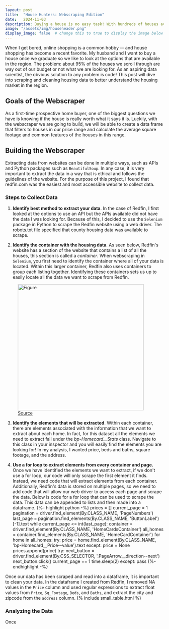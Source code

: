 ```yaml
---
layout: post
title:  "House Hunters: Webscraping Edition"
date:   2024-11-03
description: Buying a house is no easy task! With hundreds of houses available, it becomes difficult to sift through all the many options. But with just a few lines of code we can turn overwhelming pages of data into a clean, curated data set of housing information!
image: "/assets/img/househeader.png"
display_image: false  # change this to true to display the image below the banner 
---
```


<p class="intro"><span class="dropcap">W</span>hen I get bored, online shopping is a common hobby -- and house shopping has become a recent favorite. My husband and I want to buy a house once we graduate so we like to look at the options that are available in the region. The problem: about 95% of the houses we scroll through are way out of our budget or not what we are looking for. As an aspiring data scientist, the obvious solution to any problem is code! This post will dive into scraping and cleaning housing data to better understand the housing market in the region.</p>

## Goals of the Webscraper
As a first-time prospective home buyer, one of the biggest questions we have is knowing if the house is really worth what it says it is. Luckily, with the webscraper we are going to build, we will be able to create a data frame that filters to houses in our price range and calculate the average square footage and common features of the houses in this range.

## Building the Webscraper
Extracting data from websites can be done in multiple ways, such as APIs and Python packages such as `BeautifulSoup`. In any case, it is very important to extract the data in a way that is ethical and follows the guidelines of the website. For the purpose of this project, I found that redfin.com was the easiest and most accessible website to collect data. 

### Steps to Collect Data
1. **Identify best method to extract your data**. In the case of Redfin, I first looked at the options to use an API but the APIs available did not have the data I was looking for. Because of this, I decided to use the `Selenium` package in Python to scrape the Redfin website using a web driver. The robots.txt file specified that county housing data was available to scrape. 

2. **Identify the container with the housing data**. As seen below, Redfin's website has a section of the website that contains a list of all the houses, this section is called a *container*. When webscraping in `Selenium`, you first need to identify the container where all of your data is located. Within this larger container, Redfin also uses containers to group each listing together. Identifying these containers sets us up to easily locate all the data we want to scrape from Redfin.

<figure>
  <img src="{{site.url}}/{{site.baseurl}}/assets/img/house_screenshot.jpg" alt="Figure" style="width:400px;"/>
  <figcaption>
    <a href="https://www.redfin.com/county/2918/UT/Utah-County">Source</a>
  </figcaption>
</figure>

3. **Identify the elements that will be extracted**. Within each container, there are elements associated with the information that we want to extract about each home. In fact, for this dataset all the elements we need to extract fall under the *bp-Homecard__Stats* class. Navigate to this class in your inspector and you will easily find the elements you are looking for! In my analysis, I wanted price, beds and baths, square footage, and the address.

4. **Use a for loop to extract elements from every container and page.** Once we have identified the elements we want to extract, if we don't use a for loop, our code will only scrape the first element it finds. Instead, we need code that will extract elements from each container. Additionally, Redfin's data is stored on multiple pages, so we need to add code that will allow our web driver to access each page and scrape the data. Below is code for a for loop that can be used to scrape the data. This data can be appended to lists and then made into a dataframe.
{%- highlight python -%}
prices = []
current_page = 1
pagination = driver.find_element(By.CLASS_NAME, 'PageNumbers')
last_page = pagination.find_elements(By.CLASS_NAME, 'ButtonLabel')[-1].text
while current_page <= int(last_page):
    container = driver.find_element(By.CLASS_NAME, 'HomeCardsContainer')
    all_homes = container.find_elements(By.CLASS_NAME, 'HomeCardContainer')
    for home in all_homes:
        try:
            price = home.find_element(By.CLASS_NAME, 'bp-Homecard__Price--value').text
        except:
            price = None
        prices.append(price)
    try:
        next_button = driver.find_element(By.CSS_SELECTOR, '.PageArrow__direction--next')
        next_button.click()
        current_page += 1
        time.sleep(2)
    except:
        pass
{%- endhighlight -%}

Once our data has been scraped and read into a dataframe, it is important to clean your data. 
In the dataframe I created from Redfin, I removed NA values in the `Price` column and used 
regular expressions to extract float values from `Price`, `Sq_Footage`, `Beds`, and `Baths`, 
and extract the city and zipcode from the `address` column. 
{% include small_table.html %}

### Analyzing the Data
Once